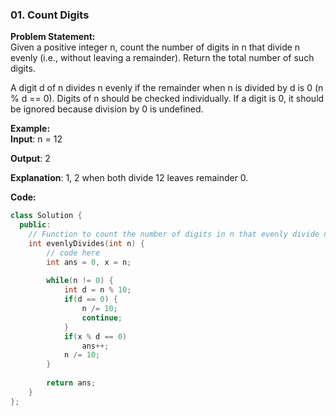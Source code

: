 ### 01. Count Digits

**Problem Statement:** <br/>
Given a positive integer n, count the number of digits in n that divide n evenly (i.e., without leaving a remainder). Return the total number of such digits.

A digit d of n divides n evenly if the remainder when n is divided by d is 0 (n % d == 0).
Digits of n should be checked individually. If a digit is 0, it should be ignored because division by 0 is undefined.

**Example:** <br/>
**Input**: n = 12

**Output**: 2

**Explanation**: 1, 2 when both divide 12 leaves remainder 0.

**Code:** <br/>
```cpp
class Solution {
  public:
    // Function to count the number of digits in n that evenly divide n
    int evenlyDivides(int n) {
        // code here
        int ans = 0, x = n;
        
        while(n != 0) {
            int d = n % 10;
            if(d == 0) {
                n /= 10;
                continue;
            }
            if(x % d == 0)
                ans++;
            n /= 10;
        }
        
        return ans;
    }
};
```